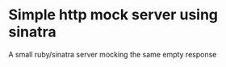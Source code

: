 # Simple http mock server using sinatra

A small ruby/sinatra server mocking the same empty response